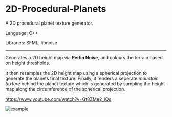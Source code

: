 2D-Procedural-Planets
============

A 2D procedural planet texture generator.

Language: C++

Libraries: SFML, libnoise

---

Generates a 2D height map via **Perlin Noise**,
and colours the terrain based on height thresholds.

It then resamples the 2D height map using a spherical
projection to generate the planets final texture. Finally,
it renders a seperate *mountain texture* behind the planet
texture which is generated by sampling the height map along the
circumference of the spherical projection.

https://www.youtube.com/watch?v=Gt8ZMe2_iQs

![example](https://github.com/orglofch/2D-Produceral-Planets/blob/master/images/example.png)
